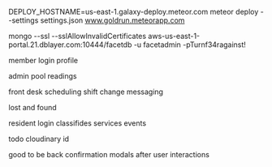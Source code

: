 DEPLOY_HOSTNAME=us-east-1.galaxy-deploy.meteor.com meteor deploy --settings settings.json www.goldrun.meteorapp.com


mongo --ssl --sslAllowInvalidCertificates aws-us-east-1-portal.21.dblayer.com:10444/facetdb -u facetadmin -pTurnf34ragainst!

member login
profile

admin
    pool readings
    
    
front desk
    scheduling
    shift change
    messaging
    
lost and found


resident
    login
    classifides
    services
    events
    
todo
    cloudinary id
    
    
    
good to be back
    confirmation modals after user interactions